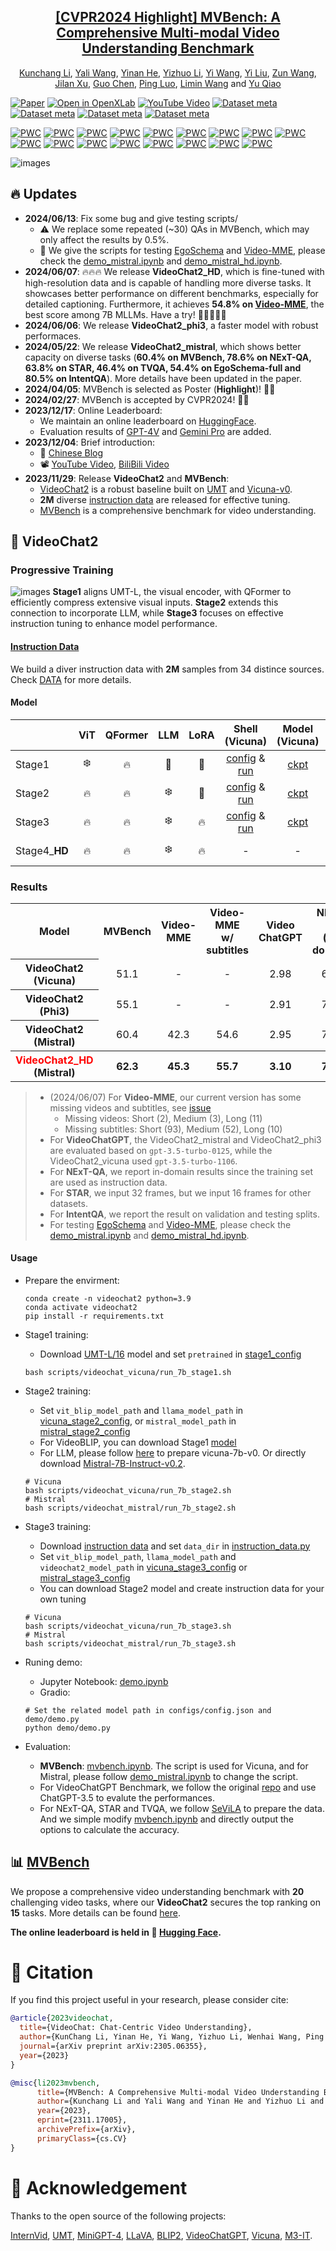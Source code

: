 <div align="center">

<h2><a href="https://arxiv.org/abs/2311.17005">[CVPR2024 Highlight] MVBench: A Comprehensive Multi-modal Video Understanding Benchmark</a></h2>

[Kunchang Li](https://scholar.google.com/citations?user=D4tLSbsAAAAJ), [Yali Wang](https://scholar.google.com/citations?user=hD948dkAAAAJ), [Yinan He](https://dblp.org/pid/93/7763.html), [Yizhuo Li](https://scholar.google.com/citations?user=pyBSGjgAAAAJ), [Yi Wang](https://scholar.google.com.hk/citations?hl=zh-CN&user=Xm2M8UwAAAAJ), [Yi Liu](https://scholar.google.com/citations?user=gGPehK4AAAAJ), [Zun Wang](https://scholar.google.com/citations?hl=zh-CN&user=G-jPT9MAAAAJ), [Jilan Xu](https://scholar.google.com/citations?user=mf2U64IAAAAJ&hl=en&oi=ao), [Guo Chen](https://chenguo.netlify.app/), [Ping Luo](https://scholar.google.com.hk/citations?user=aXdjxb4AAAAJ), [Limin Wang](https://scholar.google.com/citations?user=HEuN8PcAAAAJ) and [Yu Qiao](https://scholar.google.com/citations?user=gFtI-8QAAAAJ&hl)

</div>

[![Paper](https://img.shields.io/badge/cs.CV-2311.17005-b31b1b?logo=arxiv&logoColor=red)](https://arxiv.org/abs/2311.17005)
[![Open in OpenXLab](https://cdn-static.openxlab.org.cn/app-center/openxlab_app.svg)](https://openxlab.org.cn/apps/detail/yinanhe/VideoChat2)
[![YouTube Video](https://img.shields.io/badge/YouTube-Video-red)](https://www.youtube.com/watch?v=OMXlbt7A2OU)
[![Dataset meta](https://img.shields.io/badge/%F0%9F%A4%97%20Dataset-VideoChat2%20IT-blue)](https://huggingface.co/datasets/OpenGVLab/VideoChat2-IT) 
[![Dataset meta](https://img.shields.io/badge/%F0%9F%A4%97%20Dataset-MVBench-blue)](https://huggingface.co/datasets/OpenGVLab/MVBench) 
[![Dataset meta](https://img.shields.io/badge/%F0%9F%A4%97%20Space-VideoChat2-yellow)](https://huggingface.co/spaces/OpenGVLab/VideoChat2) 
[![Dataset meta](https://img.shields.io/badge/%F0%9F%A4%97%20Leaderboard-MVBench-blue)](https://huggingface.co/spaces/OpenGVLab/MVBench_Leaderboard) 


	
[![PWC](https://img.shields.io/endpoint.svg?url=https://paperswithcode.com/badge/mvbench-a-comprehensive-multi-modal-video/video-question-answering-on-intentqa)](https://paperswithcode.com/sota/video-question-answering-on-intentqa?p=mvbench-a-comprehensive-multi-modal-video)
[![PWC](https://img.shields.io/endpoint.svg?url=https://paperswithcode.com/badge/mvbench-a-comprehensive-multi-modal-video/zero-shot-video-question-answer-on-egoschema-1)](https://paperswithcode.com/sota/zero-shot-video-question-answer-on-egoschema-1?p=mvbench-a-comprehensive-multi-modal-video)
[![PWC](https://img.shields.io/endpoint.svg?url=https://paperswithcode.com/badge/mvbench-a-comprehensive-multi-modal-video/zero-shot-video-question-answer-on-egoschema)](https://paperswithcode.com/sota/zero-shot-video-question-answer-on-egoschema?p=mvbench-a-comprehensive-multi-modal-video)
[![PWC](https://img.shields.io/endpoint.svg?url=https://paperswithcode.com/badge/mvbench-a-comprehensive-multi-modal-video/video-question-answering-on-next-qa)](https://paperswithcode.com/sota/video-question-answering-on-next-qa?p=mvbench-a-comprehensive-multi-modal-video)
[![PWC](https://img.shields.io/endpoint.svg?url=https://paperswithcode.com/badge/mvbench-a-comprehensive-multi-modal-video/video-question-answering-on-activitynet-qa)](https://paperswithcode.com/sota/video-question-answering-on-activitynet-qa?p=mvbench-a-comprehensive-multi-modal-video)
[![PWC](https://img.shields.io/endpoint.svg?url=https://paperswithcode.com/badge/mvbench-a-comprehensive-multi-modal-video/zeroshot-video-question-answer-on-msrvtt-qa)](https://paperswithcode.com/sota/zeroshot-video-question-answer-on-msrvtt-qa?p=mvbench-a-comprehensive-multi-modal-video)
[![PWC](https://img.shields.io/endpoint.svg?url=https://paperswithcode.com/badge/mvbench-a-comprehensive-multi-modal-video/zeroshot-video-question-answer-on-msvd-qa)](https://paperswithcode.com/sota/zeroshot-video-question-answer-on-msvd-qa?p=mvbench-a-comprehensive-multi-modal-video)
[![PWC](https://img.shields.io/endpoint.svg?url=https://paperswithcode.com/badge/mvbench-a-comprehensive-multi-modal-video/zero-shot-video-question-answer-on-next-qa)](https://paperswithcode.com/sota/zero-shot-video-question-answer-on-next-qa?p=mvbench-a-comprehensive-multi-modal-video)
[![PWC](https://img.shields.io/endpoint.svg?url=https://paperswithcode.com/badge/mvbench-a-comprehensive-multi-modal-video/zero-shot-video-question-answer-on-star-1)](https://paperswithcode.com/sota/zero-shot-video-question-answer-on-star-1?p=mvbench-a-comprehensive-multi-modal-video)
[![PWC](https://img.shields.io/endpoint.svg?url=https://paperswithcode.com/badge/mvbench-a-comprehensive-multi-modal-video/zero-shot-video-question-answer-on-tvqa)](https://paperswithcode.com/sota/zero-shot-video-question-answer-on-tvqa?p=mvbench-a-comprehensive-multi-modal-video)
[![PWC](https://img.shields.io/endpoint.svg?url=https://paperswithcode.com/badge/mvbench-a-comprehensive-multi-modal-video/video-question-answering-on-next-qa)](https://paperswithcode.com/sota/video-question-answering-on-next-qa?p=mvbench-a-comprehensive-multi-modal-video)
[![PWC](https://img.shields.io/endpoint.svg?url=https://paperswithcode.com/badge/mvbench-a-comprehensive-multi-modal-video/video-based-generative-performance)](https://paperswithcode.com/sota/video-based-generative-performance?p=mvbench-a-comprehensive-multi-modal-video)
[![PWC](https://img.shields.io/endpoint.svg?url=https://paperswithcode.com/badge/mvbench-a-comprehensive-multi-modal-video/video-based-generative-performance-2)](https://paperswithcode.com/sota/video-based-generative-performance-2?p=mvbench-a-comprehensive-multi-modal-video)
[![PWC](https://img.shields.io/endpoint.svg?url=https://paperswithcode.com/badge/mvbench-a-comprehensive-multi-modal-video/video-based-generative-performance-3)](https://paperswithcode.com/sota/video-based-generative-performance-3?p=mvbench-a-comprehensive-multi-modal-video)
[![PWC](https://img.shields.io/endpoint.svg?url=https://paperswithcode.com/badge/mvbench-a-comprehensive-multi-modal-video/video-based-generative-performance-1)](https://paperswithcode.com/sota/video-based-generative-performance-1?p=mvbench-a-comprehensive-multi-modal-video)
[![PWC](https://img.shields.io/endpoint.svg?url=https://paperswithcode.com/badge/mvbench-a-comprehensive-multi-modal-video/video-based-generative-performance-5)](https://paperswithcode.com/sota/video-based-generative-performance-5?p=mvbench-a-comprehensive-multi-modal-video)
[![PWC](https://img.shields.io/endpoint.svg?url=https://paperswithcode.com/badge/mvbench-a-comprehensive-multi-modal-video/video-based-generative-performance-4)](https://paperswithcode.com/sota/video-based-generative-performance-4?p=mvbench-a-comprehensive-multi-modal-video)

![images](./assert/mvbench_poster.jpg)

## :fire: Updates
- **2024/06/13**: Fix some bug and give testing scripts/
    - :warning: We replace some repeated  (~30) QAs in MVBench, which may only affect the results by 0.5%.
    - :loudspeaker: We give the scripts for testing [EgoSchema](https://github.com/egoschema/EgoSchema/tree/main) and [Video-MME](https://github.com/BradyFU/Video-MME/tree/main), please check the [demo_mistral.ipynb](./demo/demo_mistral.ipynb) and [demo_mistral_hd.ipynb](./demo/demo_mistral_hd.ipynb).
- **2024/06/07**: :fire::fire::fire: We release **VideoChat2_HD**, which is fine-tuned with high-resolution data and is capable of handling more diverse tasks. It showcases better performance on different benchmarks, especially for detailed captioning. Furthermore, it achieves **54.8% on [Video-MME](https://github.com/BradyFU/Video-MME/tree/main)**, the best score among 7B MLLMs. Have a try! 🏃🏻‍♀️🏃🏻
- **2024/06/06**: We release **VideoChat2_phi3**, a faster model with robust performaces. 
- **2024/05/22**: We release **VideoChat2_mistral**, which shows better capacity on diverse tasks (**60.4% on MVBench, 78.6% on NExT-QA, 63.8% on STAR, 46.4% on TVQA, 54.4% on EgoSchema-full and 80.5% on IntentQA**). More details have been updated in the paper. 
- **2024/04/05**: MVBench is selected as Poster (**Highlight**)! 🎉🎉
- **2024/02/27**: MVBench is accepted by CVPR2024! 🎉🎉
- **2023/12/17**: Online Leaderboard:
    - We maintain an online leaderboard on [HuggingFace](https://huggingface.co/spaces/OpenGVLab/MVBench_Leaderboard).
    - Evaluation results of [GPT-4V](https://openai.com/gpt-4) and [Gemini Pro](https://deepmind.google/technologies/gemini/#introduction) are added.
- **2023/12/04**: Brief introduction:
    - :page_with_curl: [Chinese Blog](https://zhuanlan.zhihu.com/p/669658267)
    - :film_projector: [YouTube Video](https://www.youtube.com/watch?v=OMXlbt7A2OU&t=6s), [BiliBili Video](https://www.bilibili.com/video/BV1Qc411Q7Ud/)
- **2023/11/29**: Release **VideoChat2** and **MVBench**:
    - [VideoChat2](https://arxiv.org/abs/2311.17005) is a robust baseline built on [UMT](https://github.com/OpenGVLab/unmasked_teacher) and [Vicuna-v0](https://github.com/lm-sys/FastChat/blob/main/docs/vicuna_weights_version.md).
    - **2M** diverse [instruction data](./DATA.md) are released for effective tuning.
    - [MVBench](./MVBENCH.md) is a comprehensive benchmark for video understanding.



## :parrot: VideoChat2

### Progressive Training

![images](./assert/training.png)
**Stage1** aligns UMT-L, the visual encoder, with QFormer to efficiently compress extensive visual inputs. **Stage2** extends this connection to incorporate LLM, while **Stage3** focuses on effective instruction tuning to enhance model performance.

#### [Instruction Data](./DATA.md)

We build a diver instruction data with **2M** samples from 34 distince sources. Check [DATA](./DATA.md) for more details.

#### Model

|        | ViT | QFormer | LLM | LoRA | Shell (Vicuna) | Model (Vicuna) | Shell (Mistral) | Model (Mistral) | Shell (Phi3) | Model (Phi3) |
|--------|:-------:|:------:|:------:|:------:|:------:|:------:| :------:| :------:| :------:| :------:|
| Stage1 | :snowflake: | :fire: | :no_entry_sign: | :no_entry_sign: | [config](./scripts/videochat_vicuna/config_7b_stage1.py) & [run]((./scripts/videochat_vicuna/run_7b_stage1.sh)) | [ckpt](https://pjlab-gvm-data.oss-cn-shanghai.aliyuncs.com/videochat2/umt_l16_qformer.pth) | SAME | SMAE | SAME | SMAE |
| Stage2 | :fire: | :fire: | :snowflake: | :no_entry_sign: | [config](./scripts/videochat_vicuna/config_7b_stage2.py) & [run]((./scripts/videochat_vicuna/run_7b_stage2.sh)) | [ckpt](https://pjlab-gvm-data.oss-cn-shanghai.aliyuncs.com/videochat2/videochat2_7b_stage2.pth) | [config](./scripts/videochat_mistral/config_7b_stage2.py) & [run]((./scripts/videochat_mistral/run_7b_stage2.sh)) | :hugs:[ckpt](https://huggingface.co/OpenGVLab/VideoChat2_stage2_Mistral_7B) | [config](./scripts/videochat_phi/config_7b_stage2.py) & [run]((./scripts/videochat_phi/run_7b_stage2.sh)) | :hugs:[ckpt](https://huggingface.co/OpenGVLab/VideoChat2_stage2_Phi3) |
| Stage3 | :fire: | :fire: | :snowflake:| :fire: | [config](./scripts/videochat_vicuna/config_7b_stage3.py) & [run](./scripts/videochat_vicuna/run_7b_stage3.sh) | [ckpt](https://pjlab-gvm-data.oss-cn-shanghai.aliyuncs.com/videochat2/videochat2_7b_stage3.pth) | [config](./scripts/videochat_mistral/config_7b_stage3.py) & [run](./scripts/videochat_mistral/run_7b_stage3.sh) | :hugs:[ckpt](https://huggingface.co/OpenGVLab/VideoChat2_stage3_Mistral_7B) | [config](./scripts/videochat_phi/config_7b_stage3.py) & [run]((./scripts/videochat_phi/run_7b_stage3.sh)) | :hugs:[ckpt](https://huggingface.co/OpenGVLab/VideoChat2_stage3_Phi3) |
| Stage4_**HD** | :fire: | :fire: | :snowflake:| :fire: | - | - | [config](./scripts/videochat_mistral/config_7b_stage4.py) & [run](./scripts/videochat_mistral/run_7b_hd_stage4.sh) | :hugs:[ckpt](https://huggingface.co/OpenGVLab/VideoChat2_HD_stage4_Mistral_7B) | - | - |

### Results

<div align="left">
<table width="100%">
    <tr align="center">
        <th>Model</th>
        <th>MVBench</th>
        <th>Video-MME</th>
        <th>Video-MME<br>w/ subtitles</th>
        <th>Video<br>ChatGPT</th>
        <th>NExT-QA<br>(in-domain)</th>
        <th>STAR<br>(zero-shot)</th>
        <th>TVQA<br>(zero-shot)</th>
        <th>EgoSchema<br>(full)</th>
        <th>EgoSchema<br>(subset)</th>
        <th>IntentQA<br>(in-domain Val)</th>
        <th>IntentQA<br>(in-domain Test)</th>
    </tr>
    <tr align="center">
        <th>VideoChat2<br>(Vicuna)</th>
        <td>51.1</td>
        <td>-</td>
        <td>-</td>
        <td>2.98</td>
        <td>68.6</td>
        <td>59.0</td>
        <td>40.6</td>
        <td>-</td>
        <td>-</td>
        <td>-</td>
        <td>-</td>
    </tr>
    <tr align="center">
        <th>VideoChat2<br>(Phi3)</th>
        <td>55.1</td>
        <td>-</td>
        <td>-</td>
        <td>2.91</td>
        <td>73.1</td>
        <td>63.3</td>
        <td>40.1</td>
        <th>56.7</th>
        <td>59.8</td>
        <td>69.0</td>
        <td>71.6</td>
    </tr>
    <tr align="center">
        <th>VideoChat2<br>(Mistral)</th>
        <td>60.4</td>
        <td>42.3</td>
        <td>54.6</td>
        <td>2.95</td>
        <td>78.6</td>
        <td>63.8</td>
        <td>46.4</td>
        <td>54.4</td>
        <td>63.6</td>
        <td>80.5</td>
        <td>81.9</td>
    </tr>
    <tr align="center">
        <th><span style="color: #ff0000;">VideoChat2_HD</span><br>(Mistral)</th>
        <th>62.3</th>
        <th>45.3</th>
        <th>55.7</th>
        <th>3.10</td>
        <th>79.5</th>
        <th>63.9</th>
        <th>50.6</th>
        <td>55.8</td>
        <th>65.6</th>
        <th>81.1</th>
        <th>83.4</th>
    </tr>
</table>
</div>

> - (2024/06/07) For **Video-MME**, our current version has some missing videos and subtitles, see [issue](https://github.com/BradyFU/Video-MME/issues/7)
>   - Missing videos: Short (2), Medium (3), Long (11)
>   - Missing subtitles: Short (93), Medium (52), Long (10)
> - For **VideoChatGPT**, the VideoChat2_mistral and VideoChat2_phi3 are evaluated based on `gpt-3.5-turbo-0125`, while the VideoChat2_vicuna used `gpt-3.5-turbo-1106`.
> - For **NExT-QA**, we report in-domain results since the training set are used as instruction data.
> - For **STAR**, we input 32 frames, but we input 16 frames for other datasets.
> - For **IntentQA**, we report the result on validation and testing splits.
> - For testing [EgoSchema](https://github.com/egoschema/EgoSchema/tree/main) and [Video-MME](https://github.com/BradyFU/Video-MME/tree/main), please check the [demo_mistral.ipynb](./demo/demo_mistral.ipynb) and [demo_mistral_hd.ipynb](./demo/demo_mistral_hd.ipynb).


#### Usage
- Prepare the envirment:
    ```shell
    conda create -n videochat2 python=3.9
    conda activate videochat2
    pip install -r requirements.txt
    ```
- Stage1 training:
    - Download [UMT-L/16](https://pjlab-gvm-data.oss-cn-shanghai.aliyuncs.com/videochat2/l16_25m.pth) model and set `pretrained` in [stage1_config](/mnt/petrelfs/likunchang/code/mvchat/scripts/config_7b_stage1.py)
    ```shell
    bash scripts/videochat_vicuna/run_7b_stage1.sh
    ```
- Stage2 training:
    - Set `vit_blip_model_path` and `llama_model_path` in [vicuna_stage2_config](scripts/videochat_vicuna/config_7b_stage2.py), or `mistral_model_path` in [mistral_stage2_config](scripts/videochat_mistral/config_7b_stage2.py)
    - For VideoBLIP, you can download Stage1 [model](https://pjlab-gvm-data.oss-cn-shanghai.aliyuncs.com/videochat2/umt_l16_qformer.pth)
    - For LLM, please follow [here](https://github.com/OpenGVLab/Ask-Anything/tree/main/video_chat#running-usage) to prepare vicuna-7b-v0. Or directly download [Mistral-7B-Instruct-v0.2](https://huggingface.co/mistralai/Mistral-7B-Instruct-v0.2).
    ```shell
    # Vicuna
    bash scripts/videochat_vicuna/run_7b_stage2.sh
    # Mistral
    bash scripts/videochat_mistral/run_7b_stage2.sh
    ```
- Stage3 training:
    - Download [instruction data](./DATA.md) and set `data_dir` in [instruction_data.py](configs/instruction_data.py)
    - Set `vit_blip_model_path`, `llama_model_path` and `videochat2_model_path` in [vicuna_stage3_config](scripts/videochat_vicuna/config_7b_stage3.py) or [mistral_stage3_config](scripts/videochat_mistral/config_7b_stage3.py)
    - You can download Stage2 model and create instruction data for your own tuning
    ```shell
    # Vicuna
    bash scripts/videochat_vicuna/run_7b_stage3.sh
    # Mistral
    bash scripts/videochat_mistral/run_7b_stage3.sh
    ```

- Runing demo:
    - Jupyter Notebook: [demo.ipynb](demo/demo.ipynb)
    - Gradio:
    ```shell
    # Set the related model path in configs/config.json and demo/demo.py
    python demo/demo.py
    ```

- Evaluation:
    - **MVBench**: [mvbench.ipynb](mvbench.ipynb). The script is used for Vicuna, and for Mistral, please follow [demo_mistral.ipynb](demo/demo_mistral.ipynb) to change the script.
    - For VideoChatGPT Benchmark, we follow the original [repo](https://github.com/mbzuai-oryx/Video-ChatGPT/tree/main/quantitative_evaluation) and use ChatGPT-3.5 to evalute the performances.
    - For NExT-QA, STAR and TVQA, we follow [SeViLA](https://github.com/Yui010206/SeViLA/blob/main/sevila_data/Data%20Preprocess.ipynb) to prepare the data. And we simple modify [mvbench.ipynb](mvbench.ipynb) and directly output the options to calculate the accuracy.

## :bar_chart: [MVBench](./MVBENCH.md)

We propose a comprehensive video understanding benchmark with **20** challenging video tasks, where our **VideoChat2** secures the top ranking on **15** tasks. More details can be found [here](./MVBENCH.md).

**The online leaderboard is held in :hugs: [Hugging Face](https://huggingface.co/spaces/OpenGVLab/MVBench_Leaderboard).**


# :page_facing_up: Citation

If you find this project useful in your research, please consider cite:
```BibTeX
@article{2023videochat,
  title={VideoChat: Chat-Centric Video Understanding},
  author={KunChang Li, Yinan He, Yi Wang, Yizhuo Li, Wenhai Wang, Ping Luo, Yali Wang, Limin Wang, and Yu Qiao},
  journal={arXiv preprint arXiv:2305.06355},
  year={2023}
}

@misc{li2023mvbench,
      title={MVBench: A Comprehensive Multi-modal Video Understanding Benchmark}, 
      author={Kunchang Li and Yali Wang and Yinan He and Yizhuo Li and Yi Wang and Yi Liu and Zun Wang and Jilan Xu and Guo Chen and Ping Luo and Limin Wang and Yu Qiao},
      year={2023},
      eprint={2311.17005},
      archivePrefix={arXiv},
      primaryClass={cs.CV}
}
```

# :dizzy: Acknowledgement

Thanks to the open source of the following projects:

[InternVid](https://github.com/OpenGVLab/InternVideo), [UMT](https://github.com/OpenGVLab/unmasked_teacher), [MiniGPT-4](https://github.com/Vision-CAIR/MiniGPT-4), [LLaVA](https://github.com/haotian-liu/LLaVA), [BLIP2](https://huggingface.co/docs/transformers/main/model_doc/blip-2), [VideoChatGPT](https://github.com/mbzuai-oryx/Video-ChatGPT/tree/main), [Vicuna](https://github.com/lm-sys/FastChat/tree/main), [M3-IT](https://m3-it.github.io/).

